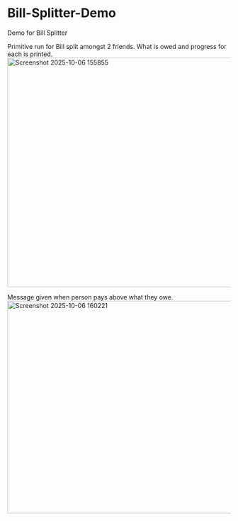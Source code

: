 # Bill-Splitter-Demo
Demo for Bill Splitter


Primitive run for Bill split amongst 2 friends. What is owed and progress for each is printed.
<img width="638" height="517" alt="Screenshot 2025-10-06 155855" src="https://github.com/user-attachments/assets/d3551ef3-10e5-4631-9876-046a1be346d9" />




Message given when person pays above what they owe.
<img width="693" height="479" alt="Screenshot 2025-10-06 160221" src="https://github.com/user-attachments/assets/e471450b-f51b-419b-99d5-76a42ed20aed" />
